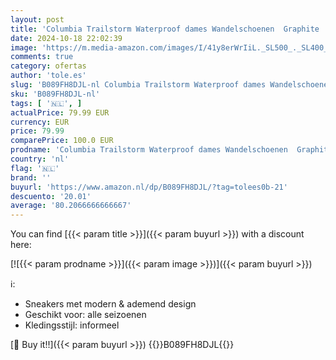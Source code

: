 ```yaml
---
layout: post
title: 'Columbia Trailstorm Waterproof dames Wandelschoenen  Graphite  Dolphin  37 EU'
date: 2024-10-18 22:02:39
image: 'https://m.media-amazon.com/images/I/41y8erWrIiL._SL500_._SL400_.jpg'
comments: true
category: ofertas
author: 'tole.es'
slug: 'B089FH8DJL-nl Columbia Trailstorm Waterproof dames Wandelschoenen...'
sku: 'B089FH8DJL-nl'
tags: [ '🇳🇱', ]
actualPrice: 79.99 EUR
currency: EUR
price: 79.99
comparePrice: 100.0 EUR
prodname: 'Columbia Trailstorm Waterproof dames Wandelschoenen  Graphite  Dolphin  37 EU'
country: 'nl'
flag: '🇳🇱'
brand: ''
buyurl: 'https://www.amazon.nl/dp/B089FH8DJL/?tag=tolees0b-21'
descuento: '20.01'
average: '80.2066666666667'
---
```


You can find [{{< param title >}}]({{< param buyurl >}}) with a discount here:

[![{{< param prodname >}}]({{< param image >}})]({{< param buyurl >}})

ℹ️:

- Sneakers met modern & ademend design
- Geschikt voor: alle seizoenen
- Kledingsstijl: informeel

[🛒 Buy it!!]({{< param buyurl >}})
{{<world>}}B089FH8DJL{{</world>}}
